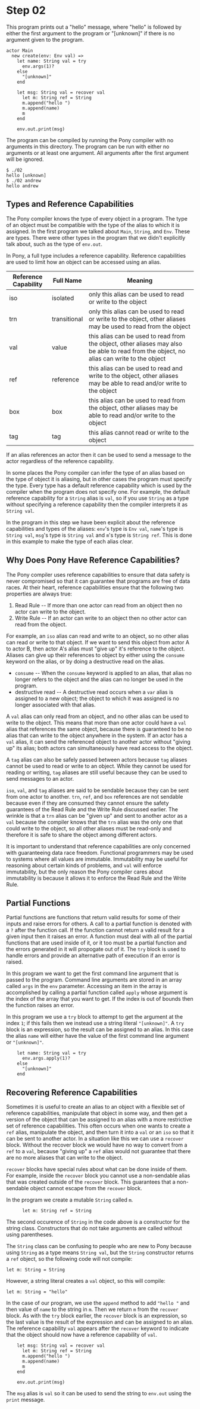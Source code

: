 # Step 02

This program prints out a "hello" message, where "hello" is followed by either the first argument to the program or "[unknown]" if there is no argument given to the program.

```ponyc
actor Main
  new create(env: Env val) =>
    let name: String val = try
      env.args(1)?
    else
      "[unknown]"
    end

    let msg: String val = recover val
      let m: String ref = String
      m.append("hello ")
      m.append(name)
      m
    end

    env.out.print(msg)
```

The program can be compiled by running the Pony compiler with no arguments in this directory. The program can be run with either no arguments or at least one argument. All arguments after the first argument will be ignored.

```
$ ./02
hello [unknown]
$ ./02 andrew
hello andrew
```

## Types and Reference Capabilities

The Pony compiler knows the type of every object in a program. The type of an object must be compatible with the type of the alias to which it is assigned. In the first program we talked about `Main`, `String`, and `Env`. These are types. There were other types in the program that we didn't explicitly talk about, such as the type of `env.out`.

In Pony, a full type includes a reference capability. Reference capabilities are used to limit how an object can be accessed using an alias.

| Reference Capability | Full Name | Meaning |
| -------------------- | --------- | ------- |
| iso | isolated | only this alias can be used to read or write to the object |
| trn | transitional | only this alias can be used to read or write to the object, other aliases may be used to read from the object |
| val | value | this alias can be used to read from the object, other aliases may also be able to read from the object, no alias can write to the object |
| ref | reference | this alias can be used to read and write to the object, other aliases may be able to read and/or write to the object |
| box | box | this alias can be used to read from the object, other aliases may be able to read and/or write to the object |
| tag | tag | this alias cannot read or write to the object |

If an alias references an actor then it can be used to send a message to the actor regardless of the reference capability.

In some places the Pony compiler can infer the type of an alias based on the type of object it is aliasing, but in other cases the program must specify the type. Every type has a default reference capability which is used by the compiler when the program does not specify one. For example, the default reference capability for a `String` alias is `val`, so if you use `String` as a type without specifying a reference capability then the compiler interprets it as `String val`.

In the program in this step we have been explicit about the reference capabilities and types of the aliases: `env`'s type is `Env val`, `name`'s type is `String val`, `msg`'s type is `String val` and `m`'s type is `String ref`. This is done in this example to make the type of each alias clear.

## Why Does Pony Have Reference Capabilities?

The Pony compiler uses reference capabilities to ensure that data safety is never compromised so that it can guarantee that programs are free of data races. At their heart, reference capabilities ensure that the following two properties are always true:

1. Read Rule -- If more than one actor can read from an object then no actor can write to the object.
2. Write Rule -- If an actor can write to an object then no other actor can read from the object.

For example, an `iso` alias can read and write to an object, so no other alias can read or write to that object. If we want to send this object from actor A to actor B, then actor A's alias must "give up" it's reference to the object. Aliases can give up their references to object by either using the `consume` keyword on the alias, or by doing a destructive read on the alias.

* `consume` -- When the `consume` keyword is applied to an alias, that alias no longer refers to the object and the alias can no longer be used in the program.
* destructive read -- A destructive read occurs when a `var` alias is assigned to a new object; the object to which it was assigned is no longer associated with that alias.

A `val` alias can only read from an object, and no other alias can be used to write to the object. This means that more than one actor could have a `val` alias that references the same object, because there is guaranteed to be no alias that can write to the object anywhere in the system. If an actor has a `val` alias, it can send the referenced object to another actor without "giving up" its alias; both actors can simultaneously have read access to the object.

A `tag` alias can also be safely passed between actors because `tag` aliases cannot be used to read or write to an object. While they cannot be used for reading or writing, `tag` aliases are still useful because they can be used to send messages to an actor.

`iso`, `val`, and `tag` aliases are said to be sendable because they can be sent from one actor to another. `trn`, `ref`, and `box` references are not sendable because even if they are consumed they cannot ensure the safety guarantees of the Read Rule and the Write Rule discussed earlier. The wrinkle is that a `trn` alias can be "given up" and sent to another actor as a `val` because the compiler knows that the `trn` alias was the only one that could write to the object, so all other aliases must be read-only and therefore it is safe to share the object among different actors.

It is important to understand that reference capabilities are only concerned with guaranteeing data race freedom. Functional programmers may be used to systems where all values are immutable. Immutability may be useful for reasoning about certain kinds of problems, and `val` will enforce immutability, but the only reason the Pony compiler cares about immutability is because it allows it to enforce the Read Rule and the Write Rule.

## Partial Functions

Partial functions are functions that return valid results for some of their inputs and raise errors for others. A call to a partial function is denoted with a `?` after the function call. If the function cannot return a valid result for a given input then it raises an error. A function must deal with all of the partial functions that are used inside of it, or it too must be a partial function and the errors generated in it will propogate out of it. The `try` block is used to handle errors and provide an alternative path of execution if an error is raised.

In this program we want to get the first command line argument that is passed to the program. Command line arguments are stored in an array called `args` in the `env` parameter. Accessing an item in the array is accomplished by calling a partial function called `apply` whose argument is the index of the array that you want to get. If the index is out of bounds then the function raises an error.

In this program we use a `try` block to attempt to get the argument at the index `1`; if this fails then we instead use a string literal `"[unknown]"`. A `try` block is an expression, so the result can be assigned to an alias. In this case the alias `name` will either have the value of the first command line argument or `"[unknown]"`.

```pony
    let name: String val = try
      env.args.apply(1)?
    else
      "[unknown]"
    end
```

## Recovering Reference Capabilities

Sometimes it is useful to create an alias to an object with a flexible set of reference capabilities, manipulate that object in some way, and then get a version of the object that can be assigned to an alias with a more restrictive set of reference capabilities. This often occurs when one wants to create a `ref` alias, manipulate the object, and then turn it into a `val` or an `iso` so that it can be sent to another actor. In a situation like this we can use a `recover` block. Without the recover block we would have no way to convert from a `ref` to a `val`, because "giving up" a `ref` alias would not guarantee that there are no more aliases that can write to the object.

`recover` blocks have special rules about what can be done inside of them. For example, inside the `recover` block you cannot use a non-sendable alias that was created outside of the `recover` block. This guarantees that a non-sendable object cannot escape from the `recover` block.

In the program we create a mutable `String` called `m`.

```pony
      let m: String ref = String
```

The second occurence of `String` in the code above is a constructor for the string class. Constructors that do not take arguments are called without using parentheses.

The `String` class can be confusing to people who are new to Pony because using `String` as a type means `String val`, but the `String` constructor returns a `ref` object, so the following code will not compile:

```pony
let m: String = String
```

However, a string literal creates a `val` object, so this will compile:

```pony
let m: String = "hello"
```

In the case of our program, we use the `append` method to add `"hello "` and then value of `name` to the string in `m`. Then we return `m` from the `recover` block. As with the `try` block earlier, the `recover` block is an expression, so the last value is the result of the expression and can be assigned to an alias. The reference capability `val` appears after the `recover` keyword to indicate that the object should now have a reference capability of `val`.

```pony
    let msg: String val = recover val
      let m: String ref = String
      m.append("hello ")
      m.append(name)
      m
    end

    env.out.print(msg)
```

The `msg` alias is `val` so it can be used to send the string to `env.out` using the `print` message.
